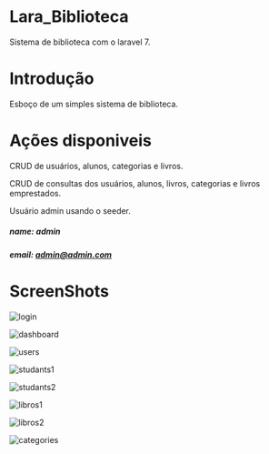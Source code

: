 # Lara_Biblioteca
 Sistema de biblioteca com o laravel 7.
 
# Introdução
Esboço de um simples sistema de biblioteca.

# Ações disponiveis
CRUD de usuários, alunos, categorias e livros.

CRUD de consultas dos usuários, alunos, livros, categorias e livros emprestados.

Usuário admin usando o seeder.

##### name: admin
##### email: admin@admin.com

# ScreenShots

![login](https://github.com/DCO20/lara_biblioteca/blob/master/login.png)

![dashboard](https://github.com/DCO20/lara_biblioteca/blob/master/dashboard.png)

![users](https://github.com/DCO20/lara_biblioteca/blob/master/users.png)

![studants1](https://github.com/DCO20/lara_biblioteca/blob/master/studants1.png)

![studants2](https://github.com/DCO20/lara_biblioteca/blob/master/studants2.png)

![libros1](https://github.com/DCO20/lara_biblioteca/blob/master/libros1.png)

![libros2](https://github.com/DCO20/lara_biblioteca/blob/master/libros2.png)

![categories](https://github.com/DCO20/lara_biblioteca/blob/master/categories.png)
